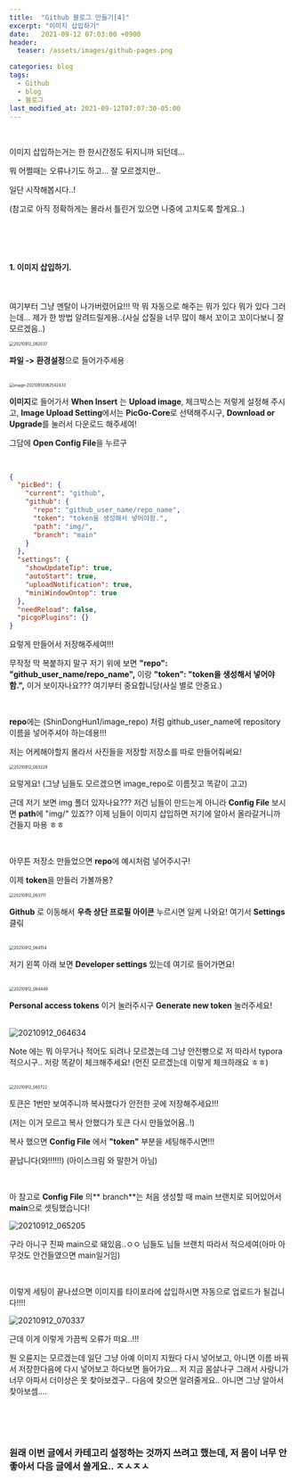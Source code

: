 ```yaml
---
title:  "Github 블로그 만들기[4]"
excerpt: "이미지 삽입하기"
date:   2021-09-12 07:03:00 +0900
header:
  teaser: /assets/images/github-pages.png

categories: blog
tags:
  - Github
  - blog
  - 블로그
last_modified_at: 2021-09-12T07:07:30-05:00
---
```


<br/>

이미지 삽입하는거는 한 한시간정도 뒤지니까 되던데...

뭐 어쩔때는 오류나기도 하고... 잘 모르겠지만..

일단 시작해봅시다..!

(참고로 아직 정확하게는 몰라서 틀린거 있으면 나중에 고치도록 할게요..)

<br/>

<br/>

<br/>

#### 1. 이미지 삽입하기.

<br/>

여기부터 그냥 멘탈이 나가버렸어요!!! 막 뭐 자동으로 해주는 뭐가 있다 뭐가 있다 그러는데... 제가 한 방법 알려드릴게용..(사실 삽질을 너무 많이 해서 꼬이고 꼬이다보니 잘 모르겠음..)



<img src="https://raw.githubusercontent.com/ShinDongHun1/image_repo/main/img/20210912_062037.png" alt="20210912_062037" style="zoom:50%;" />

**파일 -> 환경설정**으로 들어가주세용

<br/>

<img src="https://raw.githubusercontent.com/ShinDongHun1/image_repo/main/img/image-20210912062542433.png" alt="image-20210912062542433" style="zoom: 50%;" />

**이미지**로 들어가서 **When Insert** 는 **Upload image**, 체크박스는 저렇게 설정해 주시고, **Image Upload Setting**에서는 **PicGo-Core**로 선택해주시구, **Download or Upgrade**를 눌러서 다운로드 해주세여!

그담에 **Open Config File**을 누르구

<br/>

```json
{
  "picBed": {
    "current": "github",
    "github": {
      "repo": "github_user_name/repo_name",
      "token": "token을 생성해서 넣어야함.",
      "path": "img/",
      "branch": "main"
    }
  },
  "settings": {
    "showUpdateTip": true,
    "autoStart": true,
    "uploadNotification": true,
    "miniWindowOntop": true
  },
  "needReload": false,
  "picgoPlugins": {}
}
```

요렇게 만들어서 저장해주세여!!! 

무작정 막 복붙하지 말구 저기 위에 보면 **"repo": "github_user_name/repo_name",** 이랑  **"token": "token을 생성해서 넣어야함.",** 이거 보이자나요??? 여기부터 중요합니당(사실 별로 안중요.)

<br/>

**repo**에는 (ShinDongHun1/image_repo) 처럼 github_user_name에 repository 이름을 넣어주셔야 하는데용!!!

저는 어케해야할지 몰라서 사진들을 저장할 저장소를 따로 만들어줘써요!

<img src="https://raw.githubusercontent.com/ShinDongHun1/image_repo/main/img/20210912_063228.png" alt="20210912_063228" style="zoom: 50%;" />

요렇게요! (그냥 님들도 모르겠으면 image_repo로 이름짓고 똑같이 고고)

근데 저기 보면 img 폴더 있자나요??? 저건 님들이 만드는게 아니라 **Config File** 보시면 **path**에 "img/" 있죠??  이제 님들이 이미지 삽입하면 저기에 알아서 올라갈거니까 건들지 마용 ㅎㅎ

<br/>

아무튼 저장소 만들었으면 **repo**에 예시처럼 넣어주시구! 

이제 **token**을 만들러 가볼까용?



<img src="https://raw.githubusercontent.com/ShinDongHun1/image_repo/main/img/20210912_063711.png" alt="20210912_063711" style="zoom: 50%;" />

<br/>

**Github** 로 이동해서 **우측 상단 프로필 아이콘** 누르시면 일케 나와요! 여기서 **Settings** 클릮

<br/>



<img src="https://raw.githubusercontent.com/ShinDongHun1/image_repo/main/img/20210912_064154.png" alt="20210912_064154" style="zoom: 50%;" />

저기 왼쪽 아래 보면 **Developer settings** 있는데 여기로 들어가면요!

<br/>

<img src="https://raw.githubusercontent.com/ShinDongHun1/image_repo/main/img/20210912_064449.png" alt="20210912_064449" style="zoom: 50%;" />



**Personal access tokens** 이거  눌러주시구 **Generate new token** 눌러주세요!

<br/>

<img src="https://raw.githubusercontent.com/ShinDongHun1/image_repo/main/img/20210912_064634.png" alt="20210912_064634"  />

Note 에는 뭐 아무거나 적어도 되려나 모르겠는데 그냥 안전빵으로 저 따라서 typora 적으시구.. 저랑 똑같이 체크해주세요! (먼진 모르겠는데 이렇게 체크하래요 ㅎㅎ)

<br/>

<img src="https://raw.githubusercontent.com/ShinDongHun1/image_repo/main/img/20210912_065722.png" alt="20210912_065722" style="zoom:50%;" />

<br/>

토큰은 1번만 보여주니까 복사했다가 안전한 곳에 저장해주세요!!!

(저는 이거 모르고 복사 안했다가 토큰 다시 만들었어욤..!)

복사 했으면 **Config File** 에서 **"token"** 부분을 세팅해주시면!!! 

끝납니다(와!!!!!!) (아이스크림 와 말한거 아님)

<br/>

아 참고로 **Config File** 의** branch**는 처음 생성할 때 main 브랜치로 되어있어서 **main**으로 셋팅했습니다!

![20210912_065205](https://raw.githubusercontent.com/ShinDongHun1/image_repo/main/img/20210912_065205.png)

구라 아니구 진짜 main으로 돼있음..ㅇㅇ 님들도 님들 브랜치 따라서 적으세여(아마 아무것도 안건들였으면 main일거임)

<br/>

이렇게 세팅이 끝나셨으면 이미지를 타이포라에 삽입하시면 자동으로 업로드가 될겁니다!!!!

![20210912_070337](https://raw.githubusercontent.com/ShinDongHun1/image_repo/main/img/20210912_070337.png)



근데 이게 이렇게 가끔씩 오류가 떠요..!!!

뭔 오륜지는 모르겠는데 일단 그냥 아예 이미지 지웠다 다시 넣어보고, 아니면 이름 바꿔서 저장한다음에 다시 넣어보고 하다보면 들어가요... 저 지금 몸살나구 그래서 사랑니가 너무 아파서 더이상은 못 찾아보겠구.. 다음에 찾으면 알려줄게요.. 아니면 그냥 알아서 찾아보셈....

<br/>

<br/>

<br/>

### 원래 이번 글에서 카테고리 설정하는 것까지 쓰려고 했는데, 저 몸이 너무 안좋아서 다음 글에서 쓸게요.. ㅈㅅㅈㅅ 

